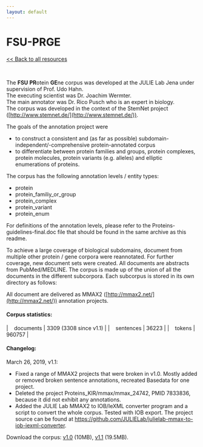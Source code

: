 ```yaml
---
layout: default
---
```


# FSU-PRGE

[<< Back to all resources](index.html)

<br>

The **FSU** **PR**otein **GE**ne corpus was developed at the JULIE Lab Jena under supervision of Prof. Udo Hahn.<br/>
The executing scientist was Dr. Joachim Wermter.<br/>
The main annotator was Dr. Rico Pusch who is an expert in biology.<br/>
The corpus was developed in the context of the StemNet project ([http://www.stemnet.de/](http://www.stemnet.de/)).

The goals of the annotation project were
* to construct a consistent and (as far as possible) subdomain-independent/-comprehensive protein-annotated corpus
* to differentiate between protein families and groups, protein complexes, protein molecules, protein variants (e.g. alleles) and elliptic enumerations of proteins.

The corpus has the following annotation levels / entity types:
* protein
* protein_familiy_or_group
* protein_complex
* protein_variant
* protein_enum

For definitions of the annotation levels, please refer to the Proteins-guidelines-final.doc file that should be found in the same archive as this readme.

To achieve a large coverage of biological subdomains, document from multiple other protein / gene corpora were reannotated. For further coverage, new document sets were created. All documents are abstracts from PubMed/MEDLINE. The corpus is made up of the union of all the documents in the different subcorpora. Each subcorpus is stored in its own directory as follows:

All document are delivered as MMAX2 ([http://mmax2.net/](http://mmax2.net/)) annotation projects.

#### Corpus statistics:

| &nbsp;&nbsp;&nbsp;documents | 3309 (3308 since v1.1) |
| &nbsp;&nbsp;&nbsp;sentences | 36223 |
| &nbsp;&nbsp;&nbsp;tokens | 960757 |

#### Changelog:

March 26, 2019, v1.1:
* Fixed a range of MMAX2 projects that were broken in v1.0. Mostly added or removed broken sentence annotations, recreated Basedata for one project.
* Deleted the project Proteins_KIR/mmax/mmax_24742, PMID 7833836, because it did not exhibit any annotations.
* Added the JULIE Lab MMAX2 to IOB/IeXML converter program and a script to convert the whole corpus. Tested with IOB export. The project source can be found at https://github.com/JULIELab/julielab-mmax-to-iob-iexml-converter.

Download the corpus: [v1.0](/downloads/resources/fsu_prge_release_v1_0.tgz) (10MB), [v1.1](/downloads/resources/fsu_prge_release_v1_1.tgz) (19.5MB).

